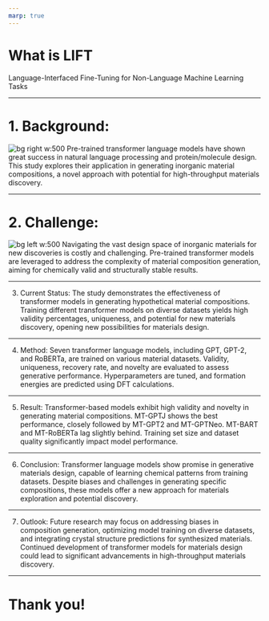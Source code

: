 ```yaml
---
marp: true
---
```


# What is LIFT

Language-Interfaced Fine-Tuning for Non-Language Machine Learning Tasks

---

# 1. Background:
![bg right w:500](https://pics.craiyon.com/2023-10-12/48a0d55d921547c8bb645bddf54df8a9.webp)
Pre-trained transformer language models have shown great success in natural language processing and protein/molecule design. This study explores their application in generating inorganic material compositions, a novel approach with potential for high-throughput materials discovery.

---

# 2. Challenge:
![bg left w:500](https://github.com/UW-Madison-Lee-Lab/LanguageInterfacedFineTuning/raw/master/poster.png)
Navigating the vast design space of inorganic materials for new discoveries is costly and challenging. Pre-trained transformer models are leveraged to address the complexity of material composition generation, aiming for chemically valid and structurally stable results.

---

3. Current Status:
The study demonstrates the effectiveness of transformer models in generating hypothetical material compositions. Training different transformer models on diverse datasets yields high validity percentages, uniqueness, and potential for new materials discovery, opening new possibilities for materials design.

---

4. Method:
Seven transformer language models, including GPT, GPT-2, and RoBERTa, are trained on various material datasets. Validity, uniqueness, recovery rate, and novelty are evaluated to assess generative performance. Hyperparameters are tuned, and formation energies are predicted using DFT calculations.

---

5. Result:
Transformer-based models exhibit high validity and novelty in generating material compositions. MT-GPTJ shows the best performance, closely followed by MT-GPT2 and MT-GPTNeo. MT-BART and MT-RoBERTa lag slightly behind. Training set size and dataset quality significantly impact model performance.

---

6. Conclusion:
Transformer language models show promise in generative materials design, capable of learning chemical patterns from training datasets. Despite biases and challenges in generating specific compositions, these models offer a new approach for materials exploration and potential discovery.

---

7. Outlook:
Future research may focus on addressing biases in composition generation, optimizing model training on diverse datasets, and integrating crystal structure predictions for synthesized materials. Continued development of transformer models for materials design could lead to significant advancements in high-throughput materials discovery.

---

# Thank you!